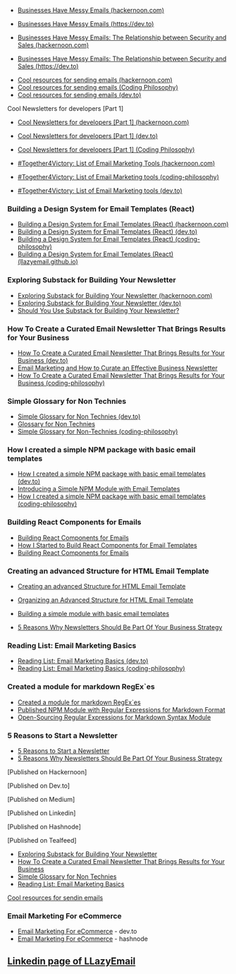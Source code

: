 
* [Businesses Have Messy Emails (hackernoon.com)](https://hackernoon.com/businesses-have-messy-emails)
* [Businesses Have Messy Emails (https://dev.to)](https://dev.to/atherdon/businesses-have-messy-emails-p3h)

* [Businesses Have Messy Emails: The Relationship between Security and Sales (hackernoon.com)](https://hackernoon.com/businesses-have-messy-emails-the-relationship-between-security-and-sales)
* [Businesses Have Messy Emails: The Relationship between Security and Sales (https://dev.to)](https://dev.to/atherdon/businesses-have-messy-emails-the-relationship-between-security-and-sales-39p1)


- [Cool resources for sending emails (hackernoon.com)](https://hackernoon.com/cool-resources-for-sending-emails)
- [Cool resources for sending emails (Coding Philosophy)](https://coding-philosophy.hashnode.dev/cool-resources-for-sending-emails)
- [Cool resources for sending emails (dev.to)](https://dev.to/atherdon/cool-resources-for-sending-emails-3a9l)

Cool Newsletters for developers [Part 1]
- [Cool Newsletters for developers [Part 1] (hackernoon.com)](https://hackernoon.com/cool-newsletters-for-developers-part-1)
- [Cool Newsletters for developers [Part 1] (dev.to)](https://dev.to/atherdon/cool-newsletters-for-developers-part-1-4f93)
- [Cool Newsletters for developers [Part 1] (Coding Philosophy)](https://coding-philosophy.hashnode.dev/cool-newsletters-for-developers-part-1)


- [#Together4Victory: List of Email Marketing Tools (hackernoon.com)](https://hackernoon.com/together4victory-list-of-email-marketing-tools)
- [#Together4Victory: List of Email Marketing tools (coding-philosophy)](https://coding-philosophy.hashnode.dev/together4victory-list-of-email-marketing-tools)
- [#Together4Victory: List of Email Marketing tools (dev.to)](https://dev.to/atherdon/together4victory-list-of-email-marketing-tools-3m4h)


### Building a Design System for Email Templates (React)
- [Building a Design System for Email Templates (React) (hackernoon.com)](https://hackernoon.com/building-a-design-system-for-email-templates-react)
- [Building a Design System for Email Templates (React) (dev.to)](https://dev.to/atherdon/building-a-design-system-for-email-templates-react-1h05)
- [Building a Design System for Email Templates (React) (coding-philosophy)](https://coding-philosophy.hashnode.dev/building-a-design-system-for-email-templates-react)
- [Building a Design System for Email Templates (React) (llazyemail.github.io)](https://llazyemail.github.io/documentation/blog/building-a-design-system-for-email-templates-react)

### Exploring Substack for Building Your Newsletter
- [Exploring Substack for Building Your Newsletter (hackernoon.com)](https://hackernoon.com/exploring-substack-for-building-your-newsletter)
- [Exploring Substack for Building Your Newsletter (dev.to)](https://dev.to/atherdon/exploring-substack-for-building-your-newsletter-3mlm)
- [Should You Use Substack for Building Your Newsletter?](https://coding-philosophy.hashnode.dev/should-you-use-substack-for-building-your-newsletter)

### How To Create a Curated Email Newsletter That Brings Results for Your Business
- [How To Create a Curated Email Newsletter That Brings Results for Your Business (dev.to)](https://dev.to/atherdon/how-to-create-a-curated-email-newsletter-that-brings-results-for-your-business-41i5)
- [Email Marketing and How to Curate an Effective Business Newsletter](https://hackernoon.com/email-marketing-and-how-to-curate-an-effective-business-newsletter)
- [How To Create a Curated Email Newsletter That Brings Results for Your Business (coding-philosophy)](https://coding-philosophy.hashnode.dev/how-to-create-a-curated-email-newsletter-that-brings-results-for-your-business)


### Simple Glossary for Non Technies
- [Simple Glossary for Non Technies (dev.to)](https://dev.to/atherdon/simpe-glossary-for-non-technies-2ph5)
- [Glossary for Non Technies](https://hackernoon.com/glossary-for-non-technies)
- [Simple Glossary for Non-Technies (coding-philosophy)](https://coding-philosophy.hashnode.dev/simple-glossary-for-non-technies)

### How I created a simple NPM package with basic email templates
- [How I created a simple NPM package with basic email templates (dev.to)](https://dev.to/atherdon/how-i-created-a-simple-npm-package-with-basic-email-templates-1efo)
- [Introducing a Simple NPM Module with Email Templates](https://hackernoon.com/introducing-a-simple-npm-module-with-email-templates)
- [How I created a simple NPM package with basic email templates (coding-philosophy)](https://coding-philosophy.hashnode.dev/how-i-created-a-simple-npm-package-with-basic-email-templates)

### Building React Components for Emails
- [Building React Components for Emails](https://dev.to/atherdon/building-react-components-for-emails-1doe)
- [How I Started to Build React Components for Email Templates](https://hackernoon.com/how-i-started-to-build-react-components-for-email-templates)
- [Building React Components for Emails](https://coding-philosophy.hashnode.dev/building-react-components-for-emails)


### Creating an advanced Structure for HTML Email Template
- [Creating an advanced Structure for HTML Email Template](https://dev.to/atherdon/creating-an-advanced-structure-for-html-email-template-1n28)
- [Organizing an Advanced Structure for HTML Email Template](https://hackernoon.com/organizing-an-advanced-structure-for-html-email-template)
- [Building a simple module with basic email templates](https://coding-philosophy.hashnode.dev/building-a-simple-module-with-basic-email-templates)


- [5 Reasons Why Newsletters Should Be Part Of Your Business Strategy](https://hackernoon.com/5-reasons-why-newsletters-should-be-part-of-your-business-strategy)


### Reading List: Email Marketing Basics
- [Reading List: Email Marketing Basics (dev.to)](https://dev.to/atherdon/reading-list-email-marketing-basics-59k2)
- [Reading List: Email Marketing Basics (coding-philosophy)](https://coding-philosophy.hashnode.dev/reading-list-email-marketing-basics)

### Created a module for markdown RegEx`es
- [Created a module for markdown RegEx`es](https://dev.to/atherdon/created-a-module-for-markdown-regexes-3a1b)
- [Published NPM Module with Regular Expressions for Markdown Format](https://coding-philosophy.hashnode.dev/published-npm-module-with-regular-expressions-for-markdown-format)
- [Open-Sourcing Regular Expressions for Markdown Syntax Module](https://hackernoon.com/open-sourcing-regular-expressions-for-markdown-syntax-module)

### 5 Reasons to Start a Newsletter
- [5 Reasons to Start a Newsletter](https://coding-philosophy.hashnode.dev/5-reasons-to-start-a-newsletter)
- [5 Reasons Why Newsletters Should Be Part Of Your Business Strategy](https://hackernoon.com/5-reasons-why-newsletters-should-be-part-of-your-business-strategy)

[Published on Hackernoon]

[Published on Dev.to]

[Published on Medium]

[Published on Linkedin]

[Published on Hashnode]

[Published on Tealfeed]


- [Exploring Substack for Building Your Newsletter](https://tealfeed.com/exploring-substack-building-newsletter-fxgtc)
- [How To Create a Curated Email Newsletter That Brings Results for Your Business](https://tealfeed.com/create-curated-email-newsletter-brings-results-g3aop)
- [Simple Glossary for Non Technies](https://tealfeed.com/simple-glossary-non-technies-mv7dl)
- [Reading List: Email Marketing Basics](https://tealfeed.com/reading-list-email-marketing-basics-ut1ad)


[Cool resources for sendin emails](https://coderwall.com/p/bed50q/cool-resources-for-sending-emails)

### Email Marketing For eCommerce

- [Email Marketing For eCommerce](https://dev.to/atherdon/email-marketing-for-ecommerce-6n2) - dev.to
- [Email Marketing For eCommerce](https://coding-philosophy.hashnode.dev/email-marketing-for-ecommerce) - hashnode


## [Linkedin page of LLazyEmail](https://www.linkedin.com/company/llazyemail/)
